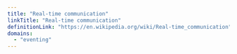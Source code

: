 ```yaml
---
title: "Real-time communication"
linkTitle: "Real-time communication"
definitionLink: "https://en.wikipedia.org/wiki/Real-time_communication"
domains:
  - "eventing"
---
```

